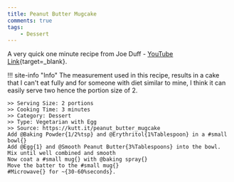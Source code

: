 ```yaml
---
title: Peanut Butter Mugcake
comments: true
tags:
    - Dessert
---
```



A very quick one minute recipe from Joe Duff - [YouTube Link](https://youtu.be/K5LCmT-WfTs){target=_blank}.

!!! site-info "Info"
    The measurement used in this recipe, results in a cake that I can't eat fully and for someone with diet similar to mine, I think it can easily serve two hence the portion size of 2.

```cooklang
>> Serving Size: 2 portions
>> Cooking Time: 3 minutes
>> Category: Dessert
>> Type: Vegetarian with Egg
>> Source: https://kutt.it/peanut_butter_mugcake
Add @Baking Powder{1/2%tsp} and @Erythritol{1%Tablespoon} in a #small bowl{}
Add @Egg{1} and @Smooth Peanut Butter{3%Tablespoons} into the bowl.
Mix until well combined and smooth
Now coat a #small mug{} with @baking spray{}
Move the batter to the #small mug{}
#Microwave{} for ~{30-60%seconds}.
```
